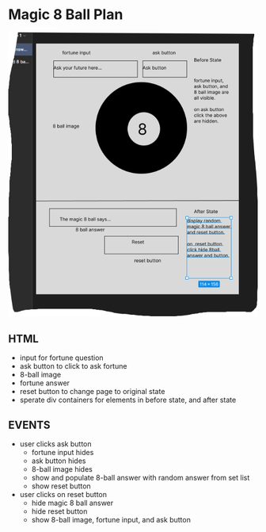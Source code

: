 # Magic 8 Ball Plan

![](assets\wireframe-8-ball.png)

## HTML

-   input for fortune question
-   ask button to click to ask fortune
-   8-ball image
-   fortune answer
-   reset button to change page to original state
-   sperate div containers for elements in before state, and after state

## EVENTS

-   user clicks ask button
    -   fortune input hides
    -   ask button hides
    -   8-ball image hides
    -   show and populate 8-ball answer with random answer from set list
    -   show reset button
-   user clicks on reset button
    -   hide magic 8 ball answer
    -   hide reset button
    -   show 8-ball image, fortune input, and ask button
